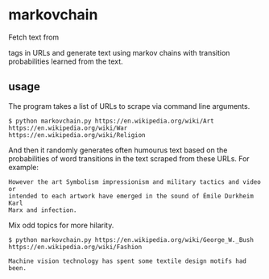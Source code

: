 # markovchain
Fetch text from <p> tags in URLs and generate text using markov chains with
transition probabilities learned from the text.

## usage 
The program takes a list of URLs to scrape via command line arguments.

    $ python markovchain.py https://en.wikipedia.org/wiki/Art
    https://en.wikipedia.org/wiki/War https://en.wikipedia.org/wiki/Religion

And then it randomly generates often humourus text based on the probabilities
of word transitions in the text scraped from these URLs. For example:

    However the art Symbolism impressionism and military tactics and video or
    intended to each artwork have emerged in the sound of Émile Durkheim Karl
    Marx and infection.

Mix odd topics for more hilarity.

    $ python markovchain.py https://en.wikipedia.org/wiki/George_W._Bush
    https://en.wikipedia.org/wiki/Fashion

    Machine vision technology has spent some textile design motifs had been.
